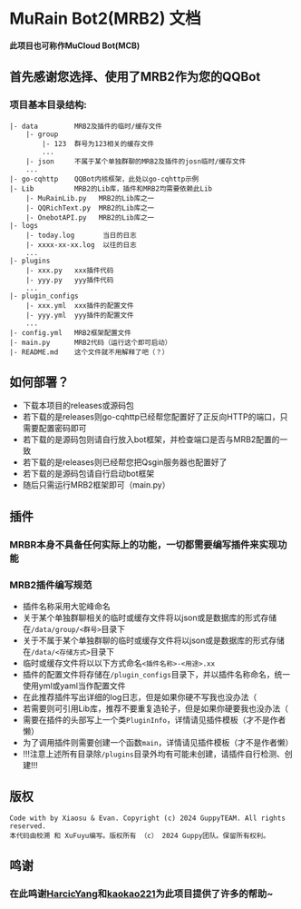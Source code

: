 # MuRain Bot2(MRB2) 文档
**此项目也可称作MuCloud Bot(MCB)**
## 首先感谢您选择、使用了MRB2作为您的QQBot



### 项目基本目录结构:
```
|- data         MRB2及插件的临时/缓存文件
    |- group
        |- 123  群号为123相关的缓存文件
        ...
    |- json     不属于某个单独群聊的MRB2及插件的josn临时/缓存文件
    ...
|- go-cqhttp    QQBot内核框架，此处以go-cqhttp示例
|- Lib          MRB2的Lib库，插件和MRB2均需要依赖此Lib
    |- MuRainLib.py   MRB2的Lib库之一
    |- QQRichText.py  MRB2的Lib库之一
    |- OnebotAPI.py   MRB2的Lib库之一
|- logs
    |- today.log       当日的日志
    |- xxxx-xx-xx.log  以往的日志
    ...
|- plugins
    |- xxx.py   xxx插件代码
    |- yyy.py   yyy插件代码 
    ...
|- plugin_configs
    |- xxx.yml  xxx插件的配置文件
    |- yyy.yml  yyy插件的配置文件
    ...
|- config.yml   MRB2框架配置文件
|- main.py      MRB2代码（运行这个即可启动）
|- README.md    这个文件就不用解释了吧（？）
```

## 如何部署？
* 下载本项目的releases或源码包
* 若下载的是releases则go-cqhttp已经帮您配置好了正反向HTTP的端口，只需要配置密码即可
* 若下载的是源码包则请自行放入bot框架，并检查端口是否与MRB2配置的一致
* 若下载的是releases则已经帮您把Qsgin服务器也配置好了
* 若下载的是源码包请自行启动bot框架
* 随后只需运行MRB2框架即可（main.py）

## 插件
### MRBR本身不具备任何实际上的功能，一切都需要编写插件来实现功能
### MRB2插件编写规范

* 插件名称采用大驼峰命名
* 关于某个单独群聊相关的临时或缓存文件将以json或是数据库的形式存储在`/data/group/<群号>`目录下
* 关于不属于某个单独群聊的临时或缓存文件将以json或是数据库的形式存储在`/data/<存储方式>`目录下
* 临时或缓存文件将以以下方式命名`<插件名称>-<用途>.xx`
* 插件的配置文件将存储在`/plugin_configs`目录下，并以插件名称命名，统一使用yml或yaml当作配置文件
* 在此推荐插件写出详细的log日志，但是如果你硬不写我也没办法（
* 若需要则可引用Lib库，推荐不要重复造轮子，但是如果你硬要我也没办法（
* 需要在插件的头部写上一个类`PluginInfo`，详情请见插件模板（才不是作者懒）
* 为了调用插件则需要创建一个函数`main`，详情请见插件模板（才不是作者懒）
* !!!注意上述所有目录除`/plugins`目录外均有可能未创建，请插件自行检测、创建!!!

## 版权
```
Code with by Xiaosu & Evan. Copyright (c) 2024 GuppyTEAM. All rights reserved.
本代码由校溯 和 XuFuyu编写。版权所有 （c） 2024 Guppy团队。保留所有权利。
```

## 鸣谢
### 在此鸣谢[HarcicYang](https://github.com/HarcicYang)和[kaokao221](https://github.com/kaokao221)为此项目提供了许多的帮助~
